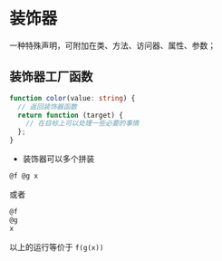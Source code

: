 # 装饰器
一种特殊声明，可附加在类、方法、访问器、属性、参数；
## 装饰器工厂函数
````typescript
function color(value: string) {
  // 返回装饰器函数
  return function (target) {
    // 在目标上可以处理一些必要的事情
  };
}
````

+ 装饰器可以多个拼装
```typescript
@f @g x
```
或者
```typescript
@f
@g
x
```
以上的运行等价于 `f(g(x))`
